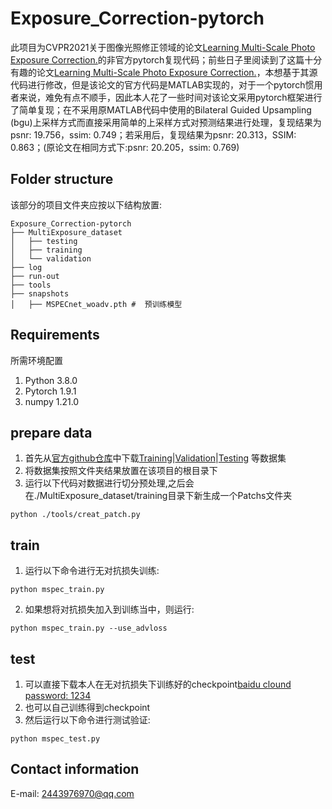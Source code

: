 # Exposure_Correction-pytorch
此项目为CVPR2021关于图像光照修正领域的论文[Learning Multi-Scale Photo Exposure Correction.](https://arxiv.org/pdf/2003.11596.pdf)的非官方pytorch复现代码；前些日子里阅读到了这篇十分有趣的论文[Learning Multi-Scale Photo Exposure Correction.](https://arxiv.org/pdf/2003.11596.pdf)，本想基于其源代码进行修改，但是该论文的官方代码是MATLAB实现的，对于一个pytorch惯用者来说，难免有点不顺手，因此本人花了一些时间对该论文采用pytorch框架进行了简单复现；在不采用原MATLAB代码中使用的Bilateral Guided Upsampling (bgu)上采样方式而直接采用简单的上采样方式对预测结果进行处理，复现结果为psnr: 19.756，ssim: 0.749；若采用后，复现结果为psnr: 20.313，SSIM: 0.863；(原论文在相同方式下:psnr: 20.205，ssim: 0.769)
    

## Folder structure
该部分的项目文件夹应按以下结构放置:
```
Exposure_Correction-pytorch
├── MultiExposure_dataset
│   ├── testing
│   ├── training
│   └── validation
├── log
├── run-out
├── tools
├── snapshots
│   ├── MSPECnet_woadv.pth #  预训练模型
```
## Requirements
所需环境配置
1. Python  3.8.0
2. Pytorch 1.9.1
3. numpy   1.21.0

## prepare data
1. 首先从[官方github仓库](https://github.com/mahmoudnafifi/Exposure_Correction)中下载[Training](https://ln2.sync.com/dl/141f68cf0/mrt3jtm9-ywbdrvtw-avba76t4-w6fw8fzj)|[Validation](https://ln2.sync.com/dl/49a6738c0/3m3imxpe-w6eqiczn-vripaqcf-jpswtcfr)|[Testing](https://ln2.sync.com/dl/098a6c5e0/cienw23w-usca2rgh-u5fxikex-q7vydzkp) 等数据集
2. 将数据集按照文件夹结果放置在该项目的根目录下
3. 运行以下代码对数据进行切分预处理,之后会在./MultiExposure_dataset/training目录下新生成一个Patchs文件夹
```
python ./tools/creat_patch.py
```
## train
1. 运行以下命令进行无对抗损失训练:
```
python mspec_train.py
```

2. 如果想将对抗损失加入到训练当中，则运行:
```
python mspec_train.py --use_advloss
```

## test
1. 可以直接下载本人在无对抗损失下训练好的checkpoint[baidu clound password: 1234](https://pan.baidu.com/s/1GlXrhQfdasCPStcPp5ahyQ)
2. 也可以自己训练得到checkpoint
3. 然后运行以下命令进行测试验证:
```
python mspec_test.py
```
## Contact information
E-mail: 2443976970@qq.com
